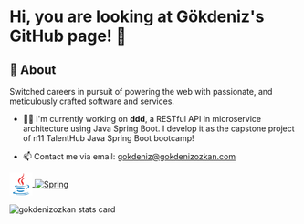 # Hi, you are looking at Gökdeniz's GitHub page! 👋
## 🚀 About

Switched careers in pursuit of powering the web with passionate, and meticulously crafted software and services.
    
- 👩‍💻 I'm currently working on **ddd**, a RESTful API in microservice architecture using Java Spring Boot. I develop it as the capstone project of n11 TalentHub Java Spring Boot bootcamp!

- 📫 Contact me via email: gokdeniz@gokdenizozkan.com<a href="https://www.java.com" target="blank">
<img align="center" src="https://raw.githubusercontent.com/devicons/devicon/master/icons/java/java-original.svg" alt="Java" height="40" width="40" />
</a>
<a href="https://spring.io/" target="blank">
<img align="center" src="https://www.vectorlogo.zone/logos/springio/springio-icon.svg" alt="Spring" height="40" width="40" />
</a>
<p>
<img align="center" src="https://github-readme-stats.vercel.app/api/top-langs?username=gokdenizozkan&theme=highcontrast&title_color=000000&text_color=000000&bg_color=ffffff&hide_border=true&layout=compact" alt="gokdenizozkan stats card" /></p>
